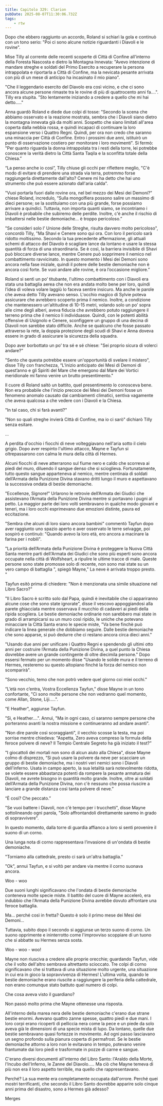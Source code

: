 ```yaml
---
title: Capitolo 329: Clarion
pubDate: 2025-08-07T11:30:06.732Z
tags:
    - rtw
---
```











Dopo che ebbero raggiunto un accordo, Roland si schiarì la gola e continuò con un tono serio: "Poi ci sono alcune notizie riguardanti i Diavoli e le rovine".


Mise Tilly al corrente delle recenti scoperte di Città di Confine all'interno della Foresta Nascosta e dietro la Montagna Innevata: "Avevo intenzione di mandare streghe e soldati del Primo Esercito a recuperare la persona intrappolata e riportarla a Città di Confine, ma la nevicata pesante arrivata con più di un mese di anticipo ha incasinato il mio piano".


"Che il leggendario esercito del Diavolo era così vicino, e che ci sono ancora alcune persone rimaste tra le rovine di più di quattrocento anni fa....". Tilly era stupita. ”Sto lentamente iniziando a credere a quello che mi hai detto....."


Anna guardò Roland e diede due colpi di tosse: "Secondo la scena che abbiamo osservato e la reazione mostrata, sembra che i Diavoli siano dietro la montagna innevata già da molti anni. Sospetto che siano limitati all'area coperta dalla nebbia rossa, e quindi incapaci di continuare la loro espansione verso i Quattro Regni. Quindi, per ora non credo che saranno una minaccia per Città di Confine. Entro i prossimi due anni, istituirò un punto di osservazione costiero per monitorare i loro movimenti". Si fermò: "Per quanto riguarda la donna intrappolata tra i resti della torre, lei potrebbe conoscere la verità dietro la Città Santa Taqila e la sconfitta totale della Chiesa.”


“La penso anche io così”, Tilly chiuse gli occhi per riflettere meglio, "C'è modo di evitare di prendere una strada via terra, potremmo forse raggiungerla direttamente dall'alto? Cenere mi ha detto che hai uno strumento che può essere azionato dall'aria calda".


"Vuoi portarla fuori dalle rovine ora, nel bel mezzo dei Mesi dei Demoni?” chiese Roland, incredulo, “Sulla mongolfiera possono salire un massimo di dieci persone; se la sostituiamo con una più grande, forse possiamo arrivare a quindici. Tuttavia, non importa quanti siamo, se incontriamo i Diavoli è probabile che subiremo delle perdite. Inoltre, c'è anche il rischio di imbattersi nelle bestie demoniache… è troppo pericoloso.”


"Se consideri solo l’ Unione delle Streghe, risulta davvero molto pericoloso", concordò Tilly, "Ma Shavi e Cenere sono qui ora. Con loro il pericolo sarà ridotto moltissimo. Secondo la tua precedente affermazione, gli attuali schemi di attacco del Diavolo è scagliare lance da lontano e usare la stessa quantità di forza di una straordinaria. Se è così, la barriera invisibile di Shavi può bloccare diverse lance, mentre Cenere può sopprimere il nemico nel combattimento ravvicinato. In questo momento i Mesi dei Demoni sono ancora nella fase iniziale, quindi il potere delle bestie demoniache non è ancora così forte. Se vuoi andare alle rovine, è ora l’occasione migliore.”


Roland si sentì un po’ titubante, l'ultimo combattimento con i Diavoli era stata una battaglia aerea che non era andata molto bene per loro, quindi l’idea di voleva volare laggiù lo faceva sentire insicuro. Ma anche le parole che aveva detto Tilly avevano senso. L'occhio magico di Sylvie poteva assicurare che avrebbero scoperto prima il nemico. Inoltre, a condizione che mantenessero un'altitudine di 10-15 metri, volando solo un po’ sopra alle cime degli alberi, aveva fiducia che avrebbero potuto raggiungere il terreno prima che il nemico li individuasse. Quindi, con le potenti abilità offensive di Usignolo e Cenere, sconfiggere un gruppo di una decina di Diavoli non sarebbe stato difficile. Anche se qualcuno che fosse passato attraverso la rete, la doppia protezione degli scudi di Shavi e Anna doveva essere in grado di assicurare la sicurezza della squadra.


Dopo aver borbottato un po’ tra sé e sé chiese: "Sei proprio sicura di volerci andare?”


"Sento che questa potrebbe essere un'opportunità di svelare il mistero", disse Tilly con franchezza, “L’inizio anticipato dei Mesi di Demoni di quest’anno e gli Spiriti del Mare che emergono dal Mare dei Vortici meridionale mi fanno venire un brutto presentimento."


Il cuore di Roland saltò un battito, quel presentimento lo conosceva bene. Non era probabile che l'inizio precoce dei Mesi dei Demoni fosse un fenomeno anomalo causato dai cambiamenti climatici, sentiva vagamente che aveva qualcosa a che vedere con i Diavoli e la Chiesa.


"In tal caso, chi si farà avanti?"


"Non so quali streghe invierà Città di Confine, ma io ci sarò" dichiarò Tilly senza esitare.


...


A perdita d'occhio i fiocchi di neve volteggiavano nell'aria sotto il cielo grigio. Dopo aver respinto l'ultimo attacco, Mayne e Tayfun si oltrepassarono con calma le mura della città di Hermes.


Alcuni fiocchi di neve atterrarono sul fiume nero e caldo che scorreva ai piedi del muro, diluendo il sangue denso che si scioglieva. Fortunatamente, tutto questo sangue apparteneva al nemico, mentre centinaia di soldati dell’Armata della Punizione Divina stavano dritti lungo il muro e aspettavano la successiva ondata di bestie demoniache.


"Eccellenze, Signore!" Urlarono le retrovie dell’Armata dei Giudici che assistevano l’Armata della Punizione Divina mentre si portavano i pugni al petto. La maggior parte dei loro volti sembravano in qualche modo giovani e teneri, ma i loro occhi esprimevano due emozioni distinte, paura ed eccitazione.


"Sembra che alcuni di loro siano ancora bambini" commentò Tayfun dopo aver raggiunto uno spazio aperto e aver osservato le terre selvagge, poi sospirò e continuò: "Quando avevo la loro età, ero ancora a macinare la farina per i nobili".


"La priorità dell’Armata della Punizione Divina è proteggere la Nuova Città Santa mentre parti dell'Armata dei Giudici che sono più esperti sono ancora occupate nella città di Wolfsheart, a ripulire le ultime tracce di male. Queste persone sono state promosse solo di recente, non sono mai state su un vero campo di battaglia ", spiegò Mayne," La neve è arrivata troppo presto. "


Tayfun esitò prima di chiedere: "Non è menzionata una simile situazione nel Libro Sacro?"


"Il Libro Sacro è scritto solo dal Papa, quindi è inevitabile che ci appariranno alcune cose che sono state ignorate", disse il vescovo appoggiandosi alla parete ghiacciata mentre osservava il mucchio di cadaveri ai piedi della ripida scogliera. Le bestie demoniache ordinarie non sarebbero mai state in grado di arrampicarsi su un muro così ripido, le uniche che potevano minacciare la Città Santa erano le specie miste, "Va bene finchè può indicare la linea generale che dobbiamo seguire. Dalle bestie demoniache che sono apparse, si può dedurre che ci restano ancora circa dieci anni."


"Usando due anni per unificare i Quattro Regni e spendendo gli ultimi otto anni per costruire l’Armata della Punizione Divina, a quel punto la Chiesa dovrebbe avere un grande contingente di oltre diecimila persone." Dopo essersi fermato per un momento disse "Usando le solide mura e il terreno di Hermes, resteremo su questo altopiano finché la forza del nemico non scomparirà".


"Sono vecchio, temo che non potrò vedere quel giorno coi miei occhi."


“L’età non c’entra, Vostra Eccellenza Tayfun," disse Mayne in un tono confortante, "Ci sono molte persone che non vedranno quel momento, come Allan, Stone, Liji.....".


"E Heather", aggiunse Tayfun.


"Sì, e Heather....". Annuì, "Ma in ogni caso, ci saranno sempre persone che porteranno avanti la nostra missione e continueranno ad andare avanti".


"Non dire parole così scoraggianti", il vecchio scosse la testa, ma poi sorrise mentre chiedeva: "Aspetta, Zero aveva compreso la formula della feroce polvere di neve? Il Tempio Centrale Segreto ha già iniziato il test?”


"I giocattoli dei mortali non sono di alcun aiuto alla Chiesa", disse Mayne colmo di disprezzo, “Si può usare la polvere da neve per scacciare un gruppo di bestie demoniache, ma i nostri veri nemici sono i Diavoli dell'inferno. Usata in campo aperto, la sua letalità sarà notevolmente ridotta, se volete essere abbastanza potenti da rompere la pesante armatura dei Diavoli, ne avrete bisogno in quantità molto grande. Inoltre, oltre ai soldati dell’Armata della Punizione Divina, non c'è nessuno che possa riuscire a lanciare a grande distanza così tanta polvere di neve.”


“È così? Che peccato.”


"Se vuoi battere i Diavoli, non c'è tempo per i trucchetti", disse Mayne sottolineando ogni parola, "Solo affrontandoli direttamente saremo in grado di sopravvivere".


In questo momento, dalla torre di guardia affianco a loro si sentì provenire il suono di un corno.


Una lunga nota di corno rappresentava l’invasione di un'ondata di bestie demoniache.


"Torniamo alla cattedrale, presto ci sarà un'altra battaglia.”


"Ok", annuì Tayfun, e si voltò per andare via mentre il corno suonava ancora.


Woo - woo


Due suoni lunghi significavano che l'ondata di bestie demoniache conteneva molte specie miste. Il battito del cuore di Mayne accelerò, era indubbio che l'Armata della Punizione Divina avrebbe dovuto affrontare una feroce battaglia.


Ma… perché così in fretta? Questo è solo il primo mese dei Mesi dei Demoni…


Tuttavia, subito dopo il secondo si aggiunse un terzo suono di corno. Un suono opprimente e ininterrotto come l'improvviso scoppiare di un tuono che si abbatte su Hermes senza sosta.


Woo - woo - woo!


Mayne non riusciva a credere alle proprie orecchie; guardando Tayfun, vide che il volto dell'altro sembrava altrettanto scioccato. Tre colpi di corno significavano che si trattava di una situazione molto urgente, una situazione in cui era in gioco la sopravvivenza di Hermes! L'ultima volta, quando le bestie demoniache erano riuscite a raggiungere la periferia della cattedrale, non erano comunque stato battuto quel numero di colpi.


Che cosa aveva visto il guardiano?


Non passò molto prima che Mayne ottenesse una risposta.


All'interno della marea nera delle bestie demoniache c'erano due strane bestie enormi. Avevano quattro zanne spesse, quattro piedi e due mani. I loro corpi erano ricoperti di pelliccia nera come la  pece e un piede da solo aveva già le dimensioni di una specie mista di lupo. Da lontano, quelle due bestie sembravano quasi fortezze in movimento. Ad ogni passo lasciavano un segno profondo sulla pianura coperta di permafrost. Se le bestie demoniache attorno a loro non le evitavano in tempo, potevano venire frantumate dai loro piedi e trasformate in pozze di carne e sangue.


C'erano diversi documenti all'interno del Libro Santo: l'Araldo della Morte, l'Incubo dell'Inferno, le Zanne del Diavolo..... Ma ciò che Mayne temeva di più non era il loro aspetto terribile, ma quello che rappresentavano.


Perché? La sua mente era completamente occupata dall'orrore. Perché quei mostri terrificanti, che secondo il Libro Santo dovrebbe apparire solo cinque anni prima del disastro, sono a Hermes già adesso?


 






Merges
                                


                                



